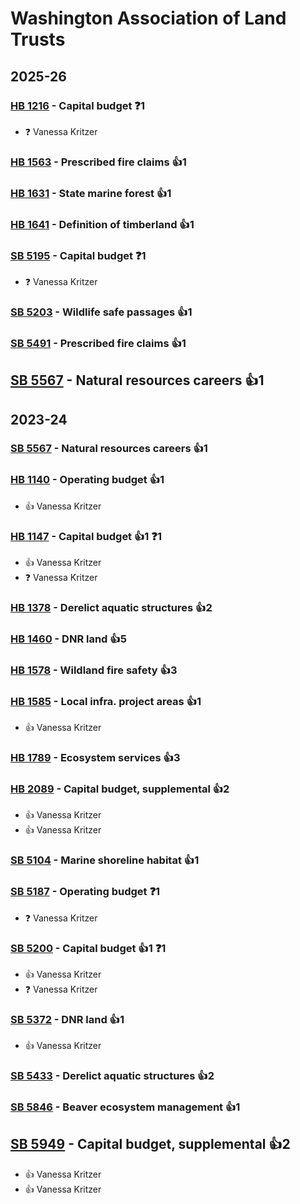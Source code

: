 # Washington Association of Land Trusts
## 2025-26

### [HB 1216](/bill/2025-26/hb/1216/) - Capital budget   ❓1
* ❓ Vanessa Kritzer

### [HB 1563](/bill/2025-26/hb/1563/) - Prescribed fire claims 👍1  

### [HB 1631](/bill/2025-26/hb/1631/) - State marine forest 👍1  

### [HB 1641](/bill/2025-26/hb/1641/) - Definition of timberland 👍1  

### [SB 5195](/bill/2025-26/sb/5195/) - Capital budget   ❓1
* ❓ Vanessa Kritzer

### [SB 5203](/bill/2025-26/sb/5203/) - Wildlife safe passages 👍1  

### [SB 5491](/bill/2025-26/sb/5491/) - Prescribed fire claims 👍1  

## [SB 5567](/bill/2025-26/sb/5567/) - Natural resources careers 👍1  

## 2023-24

### [SB 5567](/bill/2023-24/sb/5567/) - Natural resources careers 👍1  

### [HB 1140](/bill/2023-24/hb/1140/) - Operating budget 👍1  
* 👍 Vanessa Kritzer

### [HB 1147](/bill/2023-24/hb/1147/) - Capital budget 👍1  ❓1
* 👍 Vanessa Kritzer
* ❓ Vanessa Kritzer

### [HB 1378](/bill/2023-24/hb/1378/) - Derelict aquatic structures 👍2  

### [HB 1460](/bill/2023-24/hb/1460/) - DNR land 👍5  

### [HB 1578](/bill/2023-24/hb/1578/) - Wildland fire safety 👍3  

### [HB 1585](/bill/2023-24/hb/1585/) - Local infra. project areas 👍1  
* 👍 Vanessa Kritzer

### [HB 1789](/bill/2023-24/hb/1789/) - Ecosystem services 👍3  

### [HB 2089](/bill/2023-24/hb/2089/) - Capital budget, supplemental 👍2  
* 👍 Vanessa Kritzer
* 👍 Vanessa Kritzer

### [SB 5104](/bill/2023-24/sb/5104/) - Marine shoreline habitat 👍1  

### [SB 5187](/bill/2023-24/sb/5187/) - Operating budget   ❓1
* ❓ Vanessa Kritzer

### [SB 5200](/bill/2023-24/sb/5200/) - Capital budget 👍1  ❓1
* 👍 Vanessa Kritzer
* ❓ Vanessa Kritzer

### [SB 5372](/bill/2023-24/sb/5372/) - DNR land 👍1  
* 👍 Vanessa Kritzer

### [SB 5433](/bill/2023-24/sb/5433/) - Derelict aquatic structures 👍2  

### [SB 5846](/bill/2023-24/sb/5846/) - Beaver ecosystem management 👍1  

## [SB 5949](/bill/2023-24/sb/5949/) - Capital budget, supplemental 👍2  
* 👍 Vanessa Kritzer
* 👍 Vanessa Kritzer
